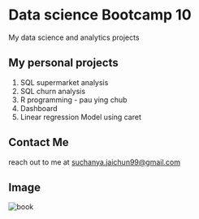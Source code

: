 # Data science Bootcamp 10 
My data science and analytics projects

## My personal projects

1. SQL supermarket analysis
2. SQL churn analysis
3. R programming - pau ying chub
4. Dashboard
5. Linear regression Model using caret 

## Contact Me 
reach out to me at suchanya.jaichun99@gmail.com

## Image 
![book](https://images.theconversation.com/files/45159/original/rptgtpxd-1396254731.jpg?ixlib=rb-4.1.0&q=45&auto=format&w=754&fit=clip)

